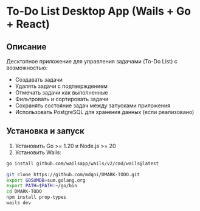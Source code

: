 # To-Do List Desktop App (Wails + Go + React)

## Описание
Десктопное приложение для управления задачами (To-Do List) с возможностью:
- Создавать задачи
- Удалять задачи с подтверждением
- Отмечать задачи как выполненные
- Фильтровать и сортировать задачи
- Сохранять состояние задач между запусками приложения
- Использовать PostgreSQL для хранения данных (если реализовано)

## Установка и запуск

1. Установить Go >= 1.20 и Node.js >= 20
2. Установить Wails:
```bash
go install github.com/wailsapp/wails/v2/cmd/wails@latest
```
```bash
git clone https://github.com/mdqni/DMARK-TODO.git
export GOSUMDB=sum.golang.org
export PATH=$PATH:~/go/bin
cd DMARK-TODO
npm install prop-types
wails dev
```
